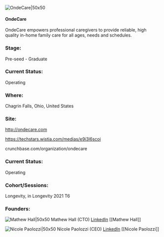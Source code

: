 

![OndeCare|50x50](https://apimg.techstars.com/connect/images/image_files/61fef3e47beaad0008df101f/original/ondecare-icon-01-01.jpg)

#### OndeCare
OndeCare empowers professional caregivers to provide reliable, high quality in-home family care for all ages, needs and schedules.

### Stage: 
Pre-seed - Graduate 

### Current Status: 
Operating

### Where:
Chagrin Falls, Ohio, United States

### Site:
http://ondecare.com

https://techstars.wistia.com/medias/e9i3l6scoi

crunchbase.com/organization/ondecare

### Current Status: 
Operating

### Cohort/Sessions: 
Longevity, in Longevity 2021 T6

### Founders: 

![Mathew Hall|50x50](https://apimg.techstars.com/connect/images/image_files/6171bca41974b40009817772/original/mhallphoto.jpg) Mathew Hall (CTO) [LinkedIn](https://linkedin.com/in/mathew-hall-100) [[Mathew Hall]]

![Nicole Paolozzi|50x50](https://apimg.techstars.com/connect/images/image_files/617718ad1974b4000981777f/original/NicolePaolozziHeadshot.jpg) Nicole Paolozzi (CEO) [LinkedIn](https://linkedin.com/in/nicole-paolozzi-99311b46) [[Nicole Paolozzi]]


